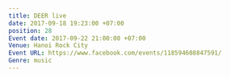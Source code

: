 ```yaml
---
title: DEER live
date: 2017-09-18 19:23:00 +07:00
position: 28
Event date: 2017-09-22 21:00:00 +07:00
Venue: Hanoi Rock City
Event URL: https://www.facebook.com/events/118594608847591/
Genre: music
---
```


